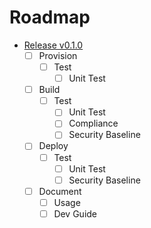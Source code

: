 # Roadmap
* [Release v0.1.0](docs/TODO.md)
	* [ ] Provision
		* [ ] Test
			* [ ] Unit Test
	* [ ] Build
		* [ ] Test
			* [ ] Unit Test
			* [ ] Compliance
			* [ ] Security Baseline
	* [ ] Deploy
		* [ ] Test
			* [ ] Unit Test
			* [ ] Security Baseline
	* [ ] Document
		* [ ] Usage
		* [ ] Dev Guide
